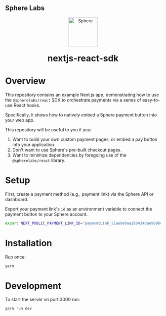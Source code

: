 ## Sphere Labs

<div align="center">
    <a>
        <img alt="Sphere" src="https://avatars.githubusercontent.com/u/109333730?s=200&v=4" width="95"/>
    </a>
  <h1 style="margin-top:20px;">nextjs-react-sdk</h1>
</div>

# Overview

This repository contains an example Next.js app, demonstrating how to use the `@spherelabs/react` SDK to orchestrate payments via a series of easy-to-use React hooks.

Specifically, it shows how to natively embed a Sphere payment button into your web app.

This repository will be useful to you if you:

1. Want to build your own custom payment pages, or embed a pay button into your application.
1. Don't want to use Sphere's pre-built checkout pages.
1. Want to minimize dependencies by foregoing use of the `@spherelabs/react` library.

# Setup

First, create a payment method (e.g., payment link) via the Sphere API or dashboard. 

Export your payment link's `id` as an environment variable to connect the payment button to your Sphere account.

```bash
export NEXT_PUBLIC_PAYMENT_LINK_ID="paymentLink_51ae9e9aa1684340ae969bc1b23f540d"
```

# Installation

Run once:

```bash
yarn
```

# Development

To start the server on port:3000 run:

```bash
yarn run dev
```

